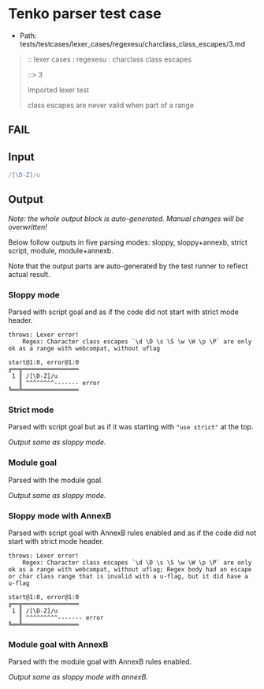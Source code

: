 # Tenko parser test case

- Path: tests/testcases/lexer_cases/regexesu/charclass_class_escapes/3.md

> :: lexer cases : regexesu : charclass class escapes
>
> ::> 3
>
> Imported lexer test
>
> class escapes are never valid when part of a range

## FAIL

## Input

`````js
/[\D-Z]/u
`````

## Output

_Note: the whole output block is auto-generated. Manual changes will be overwritten!_

Below follow outputs in five parsing modes: sloppy, sloppy+annexb, strict script, module, module+annexb.

Note that the output parts are auto-generated by the test runner to reflect actual result.

### Sloppy mode

Parsed with script goal and as if the code did not start with strict mode header.

`````
throws: Lexer error!
    Regex: Character class escapes `\d \D \s \S \w \W \p \P` are only ok as a range with webcompat, without uflag

start@1:0, error@1:0
╔══╦════════════════
 1 ║ /[\D-Z]/u
   ║ ^^^^^^^^------- error
╚══╩════════════════

`````

### Strict mode

Parsed with script goal but as if it was starting with `"use strict"` at the top.

_Output same as sloppy mode._

### Module goal

Parsed with the module goal.

_Output same as sloppy mode._

### Sloppy mode with AnnexB

Parsed with script goal with AnnexB rules enabled and as if the code did not start with strict mode header.

`````
throws: Lexer error!
    Regex: Character class escapes `\d \D \s \S \w \W \p \P` are only ok as a range with webcompat, without uflag; Regex body had an escape or char class range that is invalid with a u-flag, but it did have a u-flag

start@1:0, error@1:0
╔══╦════════════════
 1 ║ /[\D-Z]/u
   ║ ^^^^^^^^^------- error
╚══╩════════════════

`````

### Module goal with AnnexB

Parsed with the module goal with AnnexB rules enabled.

_Output same as sloppy mode with annexB._
